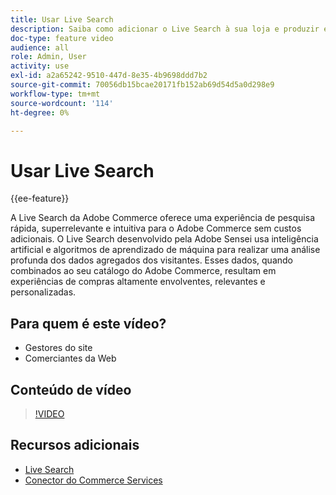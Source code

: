 ```yaml
---
title: Usar Live Search
description: Saiba como adicionar o Live Search à sua loja e produzir experiências de compras altamente envolventes, relevantes e personalizadas.
doc-type: feature video
audience: all
role: Admin, User
activity: use
exl-id: a2a65242-9510-447d-8e35-4b9698ddd7b2
source-git-commit: 70056db15bcae20171fb152ab69d54d5a0d298e9
workflow-type: tm+mt
source-wordcount: '114'
ht-degree: 0%

---
```


# Usar Live Search

{{ee-feature}}

A Live Search da Adobe Commerce oferece uma experiência de pesquisa rápida, superrelevante e intuitiva para o Adobe Commerce sem custos adicionais. O Live Search desenvolvido pela Adobe Sensei usa inteligência artificial e algoritmos de aprendizado de máquina para realizar uma análise profunda dos dados agregados dos visitantes. Esses dados, quando combinados ao seu catálogo do Adobe Commerce, resultam em experiências de compras altamente envolventes, relevantes e personalizadas.

## Para quem é este vídeo?

- Gestores do site
- Comerciantes da Web

## Conteúdo de vídeo

>[!VIDEO](https://video.tv.adobe.com/v/337365?quality=12&learn=on)

## Recursos adicionais

- [Live Search](https://experienceleague.adobe.com/docs/commerce-merchant-services/live-search/overview.html)
- [Conector do Commerce Services](https://experienceleague.adobe.com/docs/commerce-merchant-services/user-guides/integration-services/saas.html)

